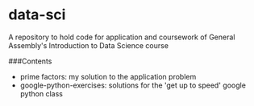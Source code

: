 data-sci
========

A repository to hold code for application and coursework of General Assembly's Introduction to Data Science course

###Contents
* prime factors: my solution to the application problem
* google-python-exercises: solutions for the 'get up to speed' google python class